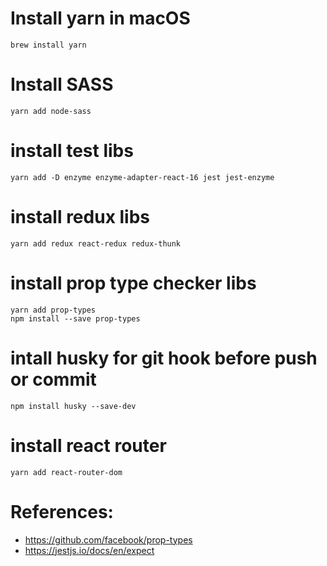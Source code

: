 
# Install yarn in macOS

    brew install yarn

# Install SASS

    yarn add node-sass

# install test libs 

    yarn add -D enzyme enzyme-adapter-react-16 jest jest-enzyme

# install redux libs

    yarn add redux react-redux redux-thunk

# install prop type checker libs
    
    yarn add prop-types
    npm install --save prop-types

# intall husky for git hook before push or commit

    npm install husky --save-dev

# install react router

    yarn add react-router-dom

# References:

- https://github.com/facebook/prop-types
- https://jestjs.io/docs/en/expect